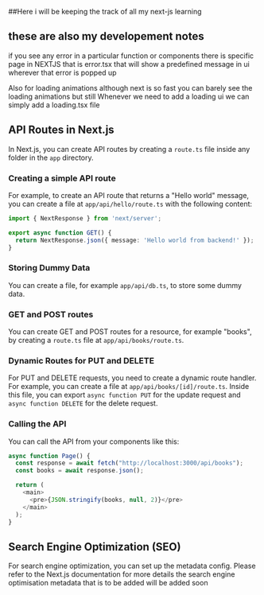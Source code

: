 ##Here i will be keeping the track of all my next-js learning 

## these are also my developement notes

if you see any error in a particular function or components there is specific page in NEXTJS that is error.tsx that will show a predefined message in ui wherever that error is popped up 

Also for loading animations although next is so fast you can barely see the loading animations but still 
Whenever we need to add a loading ui we can simply add a loading.tsx file 

## API Routes in Next.js

In Next.js, you can create API routes by creating a `route.ts` file inside any folder in the `app` directory.

### Creating a simple API route

For example, to create an API route that returns a "Hello world" message, you can create a file at `app/api/hello/route.ts` with the following content:

```typescript
import { NextResponse } from 'next/server';

export async function GET() {
  return NextResponse.json({ message: 'Hello world from backend!' });
}
```

### Storing Dummy Data

You can create a file, for example `app/api/db.ts`, to store some dummy data.

### GET and POST routes

You can create GET and POST routes for a resource, for example "books", by creating a `route.ts` file at `app/api/books/route.ts`.

### Dynamic Routes for PUT and DELETE

For PUT and DELETE requests, you need to create a dynamic route handler. For example, you can create a file at `app/api/books/[id]/route.ts`. Inside this file, you can export `async function PUT` for the update request and `async function DELETE` for the delete request.

### Calling the API

You can call the API from your components like this:

```typescript
async function Page() {
  const response = await fetch("http://localhost:3000/api/books");
  const books = await response.json();

  return (
    <main>
      <pre>{JSON.stringify(books, null, 2)}</pre>
    </main>
  );
}
```

## Search Engine Optimization (SEO)

For search engine optimization, you can set up the metadata config. Please refer to the Next.js documentation for more details the search engine optimisation metadata that is to be added will be added soon
